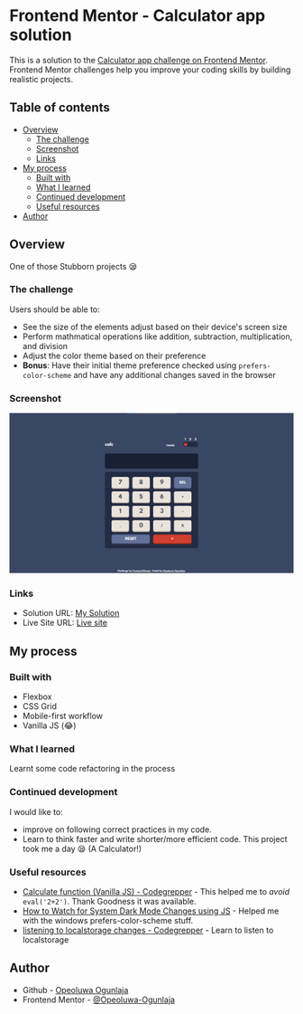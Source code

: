 # Frontend Mentor - Calculator app solution

This is a solution to the [Calculator app challenge on Frontend Mentor](https://www.frontendmentor.io/challenges/calculator-app-9lteq5N29). Frontend Mentor challenges help you improve your coding skills by building realistic projects. 

## Table of contents

- [Overview](#overview)
  - [The challenge](#the-challenge)
  - [Screenshot](#screenshot)
  - [Links](#links)
- [My process](#my-process)
  - [Built with](#built-with)
  - [What I learned](#what-i-learned)
  - [Continued development](#continued-development)
  - [Useful resources](#useful-resources)
- [Author](#author)

## Overview
One of those Stubborn projects 😪

### The challenge

Users should be able to:

- See the size of the elements adjust based on their device's screen size
- Perform mathmatical operations like addition, subtraction, multiplication, and division
- Adjust the color theme based on their preference
- **Bonus**: Have their initial theme preference checked using `prefers-color-scheme` and have any additional changes saved in the browser

### Screenshot

![My try 😁](./design/my-try.png)

### Links

- Solution URL: [My Solution](https://your-solution-url.com)
- Live Site URL: [Live site](https://your-live-site-url.com)

## My process

### Built with

- Flexbox
- CSS Grid
- Mobile-first workflow
- Vanilla JS (😂)

### What I learned

Learnt some code refactoring in the process

### Continued development

I would like to:
- improve on following correct practices in my code.
- Learn to think faster and write shorter/more efficient code. This project took me a day 😪 (A Calculator!)


### Useful resources

- [Calculate function (Vanilla JS) - Codegrepper](https://www.codegrepper.com/code-examples/javascript/logic+for+building+calculator+using+JavaScript+without+using+eval) - This helped me to *avoid* `eval('2+2')`. Thank Goodness it was available.
- [How to Watch for System Dark Mode Changes using JS](https://www.section.io/engineering-education/watch-for-system-dark-mode-using-js-css/) - Helped me with the windows prefers-color-scheme stuff.
- [listening to localstorage changes - Codegrepper](https://www.codegrepper.com/code-examples/javascript/listen+to+localstorage+changes) - Learn to listen to localstorage


## Author

- Github - [Opeoluwa Ogunlaja](https://github.com/Opeoluwa-Ogunlaja)
- Frontend Mentor - [@Opeoluwa-Ogunlaja](https://www.frontendmentor.io/profile/opeoluwa-ogunlaja)